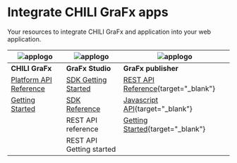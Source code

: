# Integrate CHILI GraFx apps

Your resources to integrate CHILI GraFx and application into your web application.

| ![applogo](/assets/CHILI_LOGOS_OK-04.svg)     | ![applogo](/assets/CHILI_LOGOS_OK-10.svg)| ![applogo](/assets/CHILI_LOGOS_OK-16.svg)|
| --------------------------------------------- | ---------------------------------------- | ---------------------------- |
| **CHILI GraFx** | **GraFx Studio** | **GraFx publisher** |
| [Platform API Reference](/CHILI_GraFx/platform_api)      | [SDK Getting Started](/GraFx_studio/integration/getting_started/)				| [REST API Reference](https://mydocumentation.chili-publish.com/search?text=rest%20api%20endpoints){target="_blank"}|
| [Getting Started](/CHILI_GraFx/getting_started)   | [SDK Reference](/GraFx_studio/sdk/)	| [Javascript API](https://mydocumentation.chili-publish.com/search?text=Getting%20started%20with%20your%20JavaScript%20integration){target="_blank"}|
|   										| REST API reference		| [Getting Started](https://mydocumentation.chili-publish.com/search?text=chili%20api%20guide){target="_blank"}|
| 											| REST API Getting started	||